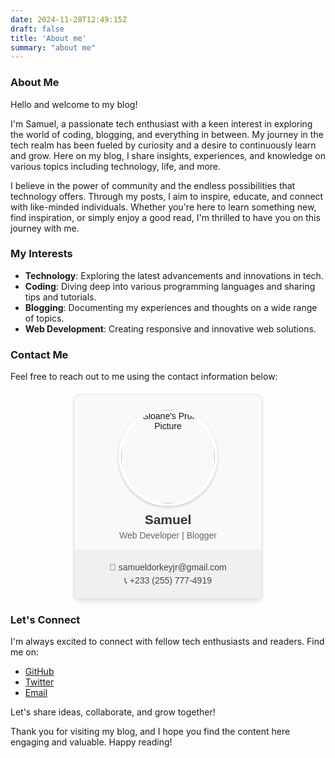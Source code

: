 ```yaml
---
date: 2024-11-28T12:49:15Z
draft: false
title: 'About me'
summary: "about me"
---
```


### About Me

Hello and welcome to my blog!

I'm Samuel, a passionate tech enthusiast with a keen interest in exploring the world of coding, blogging, and everything in between. My journey in the tech realm has been fueled by curiosity and a desire to continuously learn and grow. Here on my blog, I share insights, experiences, and knowledge on various topics including technology, life, and more.

I believe in the power of community and the endless possibilities that technology offers. Through my posts, I aim to inspire, educate, and connect with like-minded individuals. Whether you're here to learn something new, find inspiration, or simply enjoy a good read, I'm thrilled to have you on this journey with me.

### My Interests
- **Technology**: Exploring the latest advancements and innovations in tech.
- **Coding**: Diving deep into various programming languages and sharing tips and tutorials.
- **Blogging**: Documenting my experiences and thoughts on a wide range of topics.
- **Web Development**: Creating responsive and innovative web solutions.

### Contact Me
Feel free to reach out to me using the contact information below:


<div style="width: 300px; background-color: #f9f9f9; border-radius: 10px; box-shadow: 0 4px 6px rgba(0,0,0,0.1); overflow: hidden; font-family: Arial, sans-serif; margin: 20px auto; text-align: center; border: 1px solid #e0e0e0;">
    <img src="/api/placeholder/150/150" alt="Sloane's Profile Picture" style="width: 150px; height: 150px; border-radius: 50%; object-fit: cover; margin: 20px auto 10px; display: block; border: 4px solid white; box-shadow: 0 2px 4px rgba(0,0,0,0.2);">
    <div style="font-size: 1.5em; font-weight: bold; margin: 10px 0 5px; color: #333;">Samuel</div>
    <div style="color: #666; margin-bottom: 15px;">Web Developer | Blogger</div>
    <div style="background-color: #f0f0f0; padding: 15px;">
        <p style="margin: 5px 0; color: #444;">📧 samueldorkeyjr@gmail.com</p>
        <p style="margin: 5px 0; color: #444;">📞 +233 (255) 777-4919</p>
    </div>
</div>


### Let's Connect
I'm always excited to connect with fellow tech enthusiasts and readers. Find me on:
- [GitHub](https://github.com/Sloane-J)
- [Twitter](https://twitter.com/sloanejnr)
- [Email](mailto:samueldorkeyjr@gmail.com.com)

Let's share ideas, collaborate, and grow together!

Thank you for visiting my blog, and I hope you find the content here engaging and valuable. Happy reading!